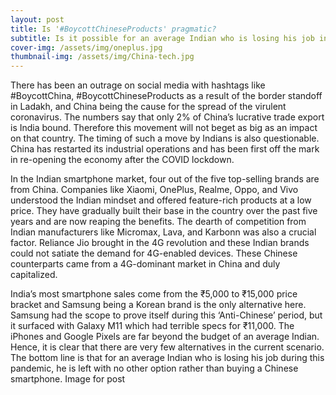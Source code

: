 ```yaml
---
layout: post
title: Is '#BoycottChineseProducts' pragmatic?
subtitle: Is it possible for an average Indian who is losing his job in this pandemic to buy an expensive non-Chinese phone?
cover-img: /assets/img/oneplus.jpg
thumbnail-img: /assets/img/China-tech.jpg
---
```


There has been an outrage on social media with hashtags like #BoycottChina, #BoycottChineseProducts as a result of the border standoff in Ladakh, and China being the cause for the spread of the virulent coronavirus. The numbers say that only 2% of China’s lucrative trade export is India bound. Therefore this movement will not beget as big as an impact on that country. The timing of such a move by Indians is also questionable. China has restarted its industrial operations and has been first off the mark in re-opening the economy after the COVID lockdown.

In the Indian smartphone market, four out of the five top-selling brands are from China. Companies like Xiaomi, OnePlus, Realme, Oppo, and Vivo understood the Indian mindset and offered feature-rich products at a low price. They have gradually built their base in the country over the past five years and are now reaping the benefits.
The dearth of competition from Indian manufacturers like Micromax, Lava, and Karbonn was also a crucial factor. Reliance Jio brought in the 4G revolution and these Indian brands could not satiate the demand for 4G-enabled devices. These Chinese counterparts came from a 4G-dominant market in China and duly capitalized.

India’s most smartphone sales come from the ₹5,000 to ₹15,000 price bracket and Samsung being a Korean brand is the only alternative here. Samsung had the scope to prove itself during this ‘Anti-Chinese’ period, but it surfaced with Galaxy M11 which had terrible specs for ₹11,000. The iPhones and Google Pixels are far beyond the budget of an average Indian. Hence, it is clear that there are very few alternatives in the current scenario.
The bottom line is that for an average Indian who is losing his job during this pandemic, he is left with no other option rather than buying a Chinese smartphone.
Image for post
